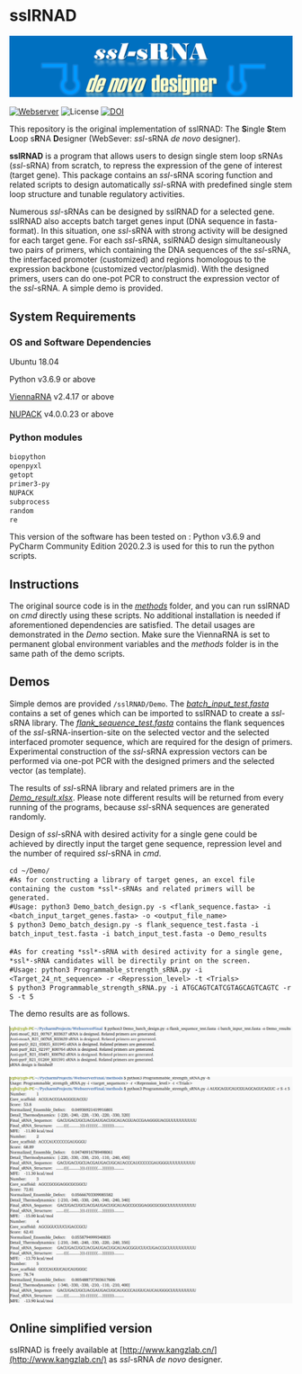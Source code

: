 # sslRNAD

![banner](https://github.com/hklz/sslRNAD/blob/main/img/sRNA.png)

[![Webserver](https://img.shields.io/badge/Webserver-available-blue)](http://www.kangzlab.cn/)
![License](https://img.shields.io/badge/License-MIT-orange)
[![DOI](https://zenodo.org/badge/501138098.svg)](https://zenodo.org/badge/latestdoi/501138098)


This repository is the original implementation of sslRNAD: The **S**ingle **S**tem **L**oop s**R**NA **D**esigner (WebSever: *ssl*-sRNA *de novo* designer).


**sslRNAD** is a program that allows users to design single stem loop sRNAs (*ssl*-sRNA) from scratch, to repress the expression of the gene of interest (target gene). This package contains an *ssl*-sRNA scoring function and related scripts to design automatically *ssl*-sRNA with predefined single stem loop structure and tunable regulatory activities. 

Numerous *ssl*-sRNAs can be designed by sslRNAD for a selected gene. sslRNAD also accepts batch target genes input (DNA sequence in fasta-format). In this situation, one *ssl*-sRNA with strong activity will be designed for each target gene. For each *ssl*-sRNA, sslRNAD design simultaneously two pairs of primers, which containing the DNA sequences of the *ssl*-sRNA, the interfaced promoter (customized) and regions homologous to the expression backbone (customized vector/plasmid). With the designed primers, users can do one-pot PCR to construct the expression vector of the *ssl*-sRNA. A simple demo is provided. 

## System Requirements

### OS and Software Dependencies

Ubuntu 18.04

Python v3.6.9 or above

[ViennaRNA](https://www.tbi.univie.ac.at/RNA/#download) v2.4.17 or above

[NUPACK](http://www.nupack.org/downloads) v4.0.0.23 or above

### Python modules
```
biopython
openpyxl
getopt
primer3-py
NUPACK
subprocess
random
re
```

This version of the software has been tested on : Python v3.6.9 and PyCharm Community Edition 2020.2.3 is used for this to run the python scripts.

## Instructions

The original source code is in the [*methods*](https://github.com/hklz/sslRNAD/tree/main/methods) folder, and you can run sslRNAD on *cmd* directly using these scripts. No additional installation is needed if aforementioned dependencies are satisfied. The detail usages are demonstrated in the *Demo*  section. Make sure the ViennaRNA is set to permanent global environment variables and the *methods*  folder is in the same path of the demo scripts.

## Demos
Simple demos are provided ```/sslRNAD/Demo```.
The [*batch_input_test.fasta*](https://github.com/hklz/sslRNAD/blob/main/Demo/batch_input_test.fasta) contains a set of genes which can be imported to sslRNAD to create a *ssl*-sRNA library. The [*flank_sequence_test.fasta*](https://github.com/hklz/sslRNAD/blob/main/Demo/flank_sequence_test.fasta) contains the flank sequences of the *ssl*-sRNA-insertion-site on the selected vector and the selected interfaced promoter sequence, which are required for the design of primers. Experimental construction of the *ssl*-sRNA expression vectors can be performed via one-pot PCR with the designed primers and the selected vector (as template).

The results of *ssl*-sRNA library and related primers are in the [*Demo_result.xlsx*](https://github.com/hklz/sslRNAD/blob/main/Demo/Demo_results.xlsx). Please note different results will be returned from every running of the programs, because *ssl*-sRNA sequences are generated randomly.

Design of *ssl*-sRNA with desired activity for a single gene could be achieved by directly input the target gene sequence, repression level and the number of required *ssl*-sRNA in *cmd*.

```
cd ~/Demo/
#As for constructing a library of target genes, an excel file containing the custom *ssl*-sRNAs and related primers will be generated.
#Usage: python3 Demo_batch_design.py -s <flank_sequence.fasta> -i <batch_input_target_genes.fasta> -o <output_file_name>
$ python3 Demo_batch_design.py -s flank_sequence_test.fasta -i batch_input_test.fasta -i batch_input_test.fasta -o Demo_results

#As for creating *ssl*-sRNA with desired activity for a single gene, *ssl*-sRNA candidates will be directily print on the screen.
#Usage: python3 Programmable_strength_sRNA.py -i <Target_24_nt_sequence> -r <Repression_level> -t <Trials>
$ python3 Programmable_strength_sRNA.py -i ATGCAGTCATCGTAGCAGTCAGTC -r S -t 5
```
The demo results are as follows.


![image](https://github.com/hklz/sslRNAD/blob/main/img/Demo_output.png)


![image](https://github.com/hklz/sslRNAD/blob/main/img/Programmable_strength_sRNA_design.png)



## Online simplified version

sslRNAD is freely available at [http://www.kangzlab.cn/](http://www.kangzlab.cn/) as *ssl*-sRNA *de novo* designer.

